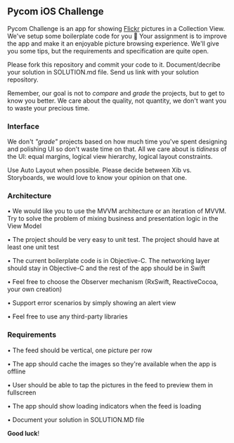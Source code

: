 ## Pycom iOS Challenge

Pycom Challenge is an app for showing [Flickr](https://www.flickr.com) pictures in a Collection View.
We've setup some boilerplate code for you 🙇 Your assignment is to improve the app and make it an enjoyable picture browsing experience.
We'll give you some tips, but the requirements and specification are quite open.

Please fork this repository and commit your code to it. Document/decribe your solution in SOLUTION.md file.
Send us link with your solution repository.

Remember, our goal is not to *compare* and *grade* the projects, but to get to know you better. We care about the quality, not quantity, we don't want you to waste your precious time.

### Interface

We don't *"grade"* projects based on how much time you've spent designing and polishing UI so don't waste time on that. All we care about is *tidiness* of the UI: equal margins, logical view hierarchy, logical layout constraints.

Use Auto Layout when possible. Please decide between Xib vs. Storyboards, we would love to know your opinion on that one.

### Architecture

• We would like you to use the MVVM architecture or an iteration of MVVM. Try to solve the problem of mixing business and presentation logic in the View Model

• The project should be very easy to unit test. The project should have at least one unit test

• The current boilerplate code is in Objective-C. The networking layer should stay in Objective-C and the rest of the app should be in Swift

• Feel free to choose the Observer mechanism (RxSwift, ReactiveCocoa, your own creation)

• Support error scenarios by simply showing an alert view

• Feel free to use any third-party libraries

### Requirements

• The feed should be vertical, one picture per row

• The app should cache the images so they're available when the app is offline

• User should be able to tap the pictures in the feed to preview them in fullscreen

• The app should show loading indicators when the feed is loading

• Document your solution in SOLUTION.MD file

**Good luck**!


